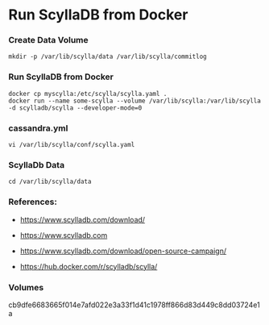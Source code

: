 Run ScyllaDB from Docker
========================

### Create Data Volume
```
mkdir -p /var/lib/scylla/data /var/lib/scylla/commitlog
```

### Run ScyllaDB from Docker
```
docker cp myscylla:/etc/scylla/scylla.yaml .
docker run --name some-scylla --volume /var/lib/scylla:/var/lib/scylla -d scylladb/scylla --developer-mode=0
```

### cassandra.yml
```
vi /var/lib/scylla/conf/scylla.yaml
```

### ScyllaDb Data
```
cd /var/lib/scylla/data
```

### References:

* https://www.scylladb.com/download/
* https://www.scylladb.com
* https://www.scylladb.com/download/open-source-campaign/

* https://hub.docker.com/r/scylladb/scylla/

### Volumes
cb9dfe6683665f014e7afd022e3a33f1d41c1978ff866d83d449c8dd03724e1a
